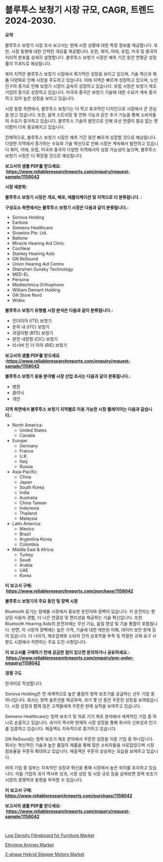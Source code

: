 <p><h1>블루투스 보청기 시장 규모, CAGR, 트렌드 2024-2030.</h1></p><p><strong>요약</strong></p>
<p><p>블루투스 보청기 시장 조사 보고서는 현재 시장 상황에 대한 특정 정보를 제공합니다. 또한, 시장 동향에 대한 간략한 개요를 제공합니다. 또한, 북미, 아태, 유럽, 미국 및 중국의 지리적 분포를 상세히 설명합니다. 블루투스 보청기 시장은 예측 기간 동안 연평균 성장률이 11.8%로 예상됩니다.</p><p>북미 지역은 블루투스 보청기 시장에서 획기적인 성장을 보이고 있으며, 기술 혁신과 제품 다양화로 인해 시장을 주도하고 있습니다. 아태 지역은 빠르게 성장하고 있으며, 노인 인구의 증가로 인해 보청기 시장이 급속히 성장하고 있습니다. 유럽 시장은 보청기 제조 기업의 증가로 성장하고 있습니다. 미국과 중국은 보청기 기술에 대한 수요가 계속 증가하고 있어 높은 성장을 보이고 있습니다.</p><p>시장 동향 측면에서, 블루투스 보청기는 더 작고 효과적인 디자인으로 시장에서 큰 관심을 받고 있습니다. 또한, 음악 스트리밍 및 전화 기능과 같은 추가 기능을 통해 소비자들의 수요가 증가하고 있습니다. 블루투스 기술의 발전으로 인해 유선 연결이 필요 없는 편리함이 더욱 중요해지고 있습니다.</p><p>전체적으로, 블루투스 보청기 시장은 예측 기간 동안 빠르게 성장할 것으로 예상됩니다. 다양한 지역에서 증가하는 수요와 기술 혁신으로 인해 시장은 계속해서 발전하고 있습니다.북미, 아태, 유럽, 미국과 중국의 다양한 지역에서의 성장 가능성이 높으며, 블루투스 보청기 시장은 더 확장될 것으로 예상됩니다.</p></p>
<p><strong>보고서의 샘플 PDF를 받으세요: &nbsp;<a href="https://www.reliableresearchreports.com/enquiry/request-sample/1158042">https://www.reliableresearchreports.com/enquiry/request-sample/1158042</a></strong></p>
<p><strong>시장 세분화:</strong></p>
<p><strong> 블루투스 보청기 시장은 개요, 배포, 애플리케이션 및 지역으로 더 분류됩니다. :</strong></p>
<p><strong>구성요소 측면에서는 블루투스 보청기 시장은 다음과 같이 분류됩니다.:</strong></p>
<p><ul><li>Sonova Holding</li><li>Eartone</li><li>Siemens Healthcare</li><li>Sivantos Pte. Ltd.</li><li>Beltone</li><li>Miracle Hearing Aid Clinic</li><li>Cochlear</li><li>Starkey Hearing Aids</li><li>GN ReSound</li><li>Union Hearing Aid Centre</li><li>Shenzhen Sunsky Technology</li><li>MED-EL</li><li>Persona</li><li>Medtechnica Orthophone</li><li>William Demant Holding</li><li>GN Store Nord</li><li>Widex</li></ul></p>
<p><strong> 블루투스 보청기 유형별 시장 분석은 다음과 같이 분류됩니다.:</strong></p>
<p><ul><li>인더이어 (ITE) 보청기</li><li>운하 내 (ITC) 보청기</li><li>귀걸이형 (BTE) 보청기</li><li>완전 내장형 (CIC) 보청기</li><li>리시버 인 더 이어 (RIE) 보청기</li></ul></p>
<p><strong>보고서의 샘플 PDF를 받으세요 :<a href="https://www.reliableresearchreports.com/enquiry/request-sample/1158042">https://www.reliableresearchreports.com/enquiry/request-sample/1158042</a></strong></p>
<p><strong> 블루투스 보청기 응용 분야별 시장 산업 조사는 다음과 같이 분류됩니다.:</strong></p>
<p><ul><li>병원</li><li>클리닉</li><li>개인</li></ul></p>
<p><strong>지역 측면에서 블루투스 보청기 지역별로 이용 가능한 시장 플레이어는 다음과 같습니다.:</strong></p>
<p><ul>
    <li>
        North America:
        <ul>
            <li>United States</li>
            <li>Canada</li>
        </ul>
    </li>
    <li>
        Europe:
        <ul>
            <li>Germany</li>
            <li>France</li>
            <li>U.K.</li>
            <li>Italy</li>
            <li>Russia</li>
        </ul>
    </li>
    <li>
        Asia-Pacific:
        <ul>
            <li>China</li>
            <li>Japan</li>
            <li>South Korea</li>
            <li>India</li>
            <li>Australia</li>
            <li>China Taiwan</li>
            <li>Indonesia</li>
            <li>Thailand</li>
            <li>Malaysia</li>
        </ul>
    </li>
    <li>
        Latin America:
        <ul>
            <li>Mexico</li>
            <li>Brazil</li>
            <li>Argentina Korea</li>
            <li>Colombia</li>
        </ul>
    </li>
    <li>
        Middle East & Africa:
        <ul>
            <li>Turkey</li>
            <li>Saudi</li>
            <li>Arabia</li>
            <li>UAE</li>
            <li>Korea</li>
        </ul>
    </li>
    </ul></p>
<p><strong>이 보고서 구매: &nbsp;<a href="https://www.reliableresearchreports.com/purchase/1158042">https://www.reliableresearchreports.com/purchase/1158042</a></strong></p>
<p><strong>블루투스 보청기의 주요 동인 및 장벽 시장</strong></p>
<p><p>Bluetooth 듣기는 장애물 시장에서 중요한 운전자와 장벽이 있습니다. 키 운전자는 향상된 사용자 경험, 더 나은 연결성 및 편리성을 제공하는 기술 혁신입니다. 또한 Bluetooth Hearing Aids의 운전자에는 무선 기능, 음질 향상 및 기술 통합이 포함됩니다. 반면, 이 시장의 장벽에는 높은 가격, 기술에 대한 제한된 이해, 데이터 보안 문제 등이 있습니다. 더 나아가, 제조업체와 소비자 간의 상호작용 부족 및 적절한 규제 요구 사항도 시장에서 직면하는 주요 도전 사항입니다.</p></p>
<p><strong>이 보고서를 구매하기 전에 궁금한 점이 있으면 문의하거나 공유하세요.: &nbsp;<a href="https://www.reliableresearchreports.com/enquiry/pre-order-enquiry/1158042">https://www.reliableresearchreports.com/enquiry/pre-order-enquiry/1158042</a></strong></p>
<p><strong>경쟁 구도</strong></p>
<p><p>한국어로 작성합니다.</p><p>Sonova Holding은 전 세계적으로 높은 품질의 청력 보조기를 공급하는 선두 기업 중 하나입니다. 회사는 청력 솔루션을 제공하며, 과거 몇 년 동안 꾸준한 성장을 보여왔습니다. 시장 성장과 함께 많은 고객들에게 꾸준한 판매 실적을 보여주고 있습니다.</p><p>Siemens Healthcare는 청력 보조기 및 의료 기기 제조 분야에서 세계적인 기업 중 하나로 손꼽히고 있습니다. 과거의 역사와 현재의 시장 성장을 통해 회사의 신뢰성과 인기를 입증하고 있습니다. 매출액도 지속적으로 증가하고 있습니다.</p><p>GN ReSound는 청력 보조기 제조 분야에서 꾸준한 성장을 이룬 기업 중 하나입니다. 회사는 혁신적인 기술과 높은 품질의 제품을 통해 많은 소비자들을 사로잡았으며 시장 점유율을 꾸준히 확대하고 있습니다. 매출액은 꾸준히 상승하는 모습을 보여주고 있습니다.</p><p>위의 기업 중 일부는 지속적인 성장과 혁신을 통해 시장에서 높은 위치를 유지하고 있습니다. 이들 기업의 과거 역사와 성과, 시장 성장 및 시장 규모 등을 살펴보면 청력 보조기 시장의 경쟁력과 동향을 파악할 수 있습니다.</p></p>
<p><strong>이 보고서 구매: &nbsp; <a href="https://www.reliableresearchreports.com/purchase/1158042">https://www.reliableresearchreports.com/purchase/1158042</a></strong></p>
<p><strong>보고서의 샘플 PDF를 받으세요: &nbsp;<a href="https://www.reliableresearchreports.com/enquiry/request-sample/1158042">https://www.reliableresearchreports.com/enquiry/request-sample/1158042</a></strong><strong></strong></p>
<p>&nbsp;</p>
<p><p><a href="https://view.publitas.com/reportprime-1/low-density-fibreboard-for-furniture-market-research-report-forecasted-for-period-from-2023-2030-by-market-type-market-application-and-region/">Low Density Fibreboard for Furniture Market</a></p><p><a href="https://github.com/Glendatilghmankmgz0rbhwpy/Market-Research-Report-List-1/blob/main/ethylene-amines-market.md">Ethylene Amines Market</a></p><p><a href="https://view.publitas.com/reportprime-1/2-phase-hybrid-stepper-motors-market-analysis-and-market-size-global-industry-overview-market-segmentation-and-forecast-2023-to-2030/">2-phase Hybrid Stepper Motors Market</a></p></p>